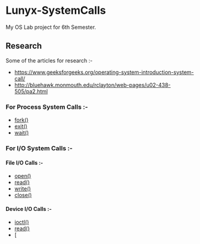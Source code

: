 # Lunyx-SystemCalls

  My OS Lab project for 6th Semester.

## Research

  Some of the articles for research :-
  
  * https://www.geeksforgeeks.org/operating-system-introduction-system-call/  
  * http://bluehawk.monmouth.edu/rclayton/web-pages/u02-438-505/pa2.html

### For Process System Calls :-
  
  * [fork()](http://man7.org/linux/man-pages/man2/fork.2.html) 
  * [exit()](https://linux.die.net/man/2/exit)
  * [wait()](http://man7.org/linux/man-pages/man2/wait.2.html)
  
### For I/O System Calls :-
   
#### File I/O Calls :-
    
  * [open()](http://man7.org/linux/man-pages/man2/open.2.html)
  * [read()](http://man7.org/linux/man-pages/man2/read.2.html)
  * [write()](http://man7.org/linux/man-pages/man2/write.2.html)
  * [close()](http://man7.org/linux/man-pages/man2/close.2.html)

#### Device I/O Calls :-
   
  * [ioctl()](http://man7.org/linux/man-pages/man2/ioctl.2.html)
  * [read()]()
  * [